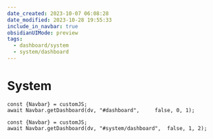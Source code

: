 ```yaml
---
date_created: 2023-10-07 06:08:28
date_modified: 2023-10-28 19:55:33
include_in_navbar: true
obsidianUIMode: preview
tags:
  - dashboard/system
  - system/dashboard
---
```

# System

```dataviewjs
const {Navbar} = customJS;
await Navbar.getDashboard(dv, "#dashboard", 	false, 0, 1);
```

```dataviewjs
const {Navbar} = customJS;
await Navbar.getDashboard(dv, "#system/dashboard", 	false, 1, 2);
```

